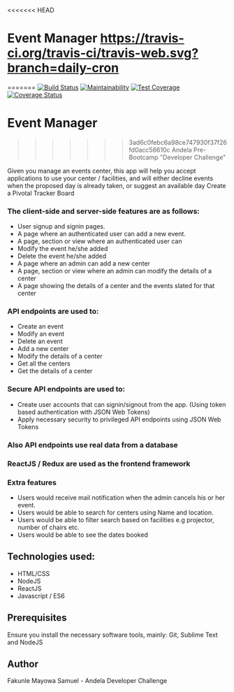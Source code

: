 <<<<<<< HEAD
# Event Manager https://travis-ci.org/travis-ci/travis-web.svg?branch=daily-cron
=======
[![Build Status](https://travis-ci.org/faksam/EventManager.svg?branch=master)](https://travis-ci.org/faksam/EventManager)  [![Maintainability](https://api.codeclimate.com/v1/badges/84ffad4f5752f58f4b45/maintainability)](https://codeclimate.com/github/faksam/EventManager/maintainability)  [![Test Coverage](https://api.codeclimate.com/v1/badges/84ffad4f5752f58f4b45/test_coverage)](https://codeclimate.com/github/faksam/EventManager/test_coverage)  [![Coverage Status](https://coveralls.io/repos/github/faksam/EventManager/badge.png?branch=master)](https://coveralls.io/github/faksam/EventManager?branch=master)

# Event Manager
>>>>>>> 3ad6c0febc6a98ce747930f37f26fd0acc56610c
Andela Pre-Bootcamp "Developer Challenge"

Given you manage an events center, this app will help you accept applications to use your center / facilities, and will either decline events when the proposed day is already taken, or suggest an available day
Create a Pivotal Tracker Board  


### The client-side and server-side features are as follows:
- User signup and signin pages.
- A page where an authenticated user can add a new event.
- A page, section or view where an authenticated user can
- Modify the event he/she added
- Delete the event he/she added
- A page where an admin can add a new center
- A page, section or view where an admin can modify the details of a center
- A page showing the details of a center and the events slated for that center

### API endpoints are used to:  
- Create an event
- Modify an event
- Delete an event
- Add a new center
- Modify the details of a center
- Get all the centers
- Get the details of a center

### Secure API endpoints are used to:
- Create user accounts that can signin/signout from the app. (Using token based authentication with JSON Web Tokens)
- Apply necessary security to privileged  API endpoints using JSON Web Tokens

### Also API endpoints use real data from a database

### ReactJS / Redux are used as the frontend framework

### Extra features
- Users would receive mail notification when the admin cancels his or her event.
- Users would be able to search for centers using Name and location.
- Users would be able to filter search based on facilities e.g projector, number of chairs etc.
- Users would be able to see the dates booked


## Technologies used:
- HTML/CSS
- NodeJS
- ReactJS
- Javascript / ES6

## Prerequisites
Ensure you install the necessary software tools, mainly: Git, Sublime Text and NodeJS

## Author
Fakunle Mayowa Samuel - Andela Developer Challenge
